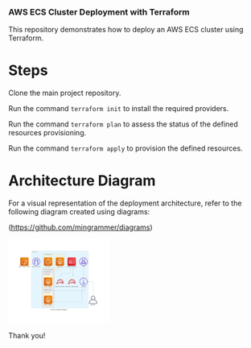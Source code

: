 ### AWS ECS Cluster Deployment with Terraform
This repository demonstrates how to deploy an AWS ECS cluster using Terraform.

# Steps

Clone the main project repository.

Run the command `terraform init` to install the required providers.

Run the command `terraform plan` to assess the status of the defined resources provisioning.

Run the command `terraform apply` to provision the defined resources.

# Architecture Diagram

For a visual representation of the deployment architecture, refer to the following diagram created using diagrams:

(https://github.com/mingrammer/diagrams)

<img src="https://github.com/govindinfi/Project_1/blob/main/aws_ecs_architecture_diagram.png" width="200" />

Thank you!
